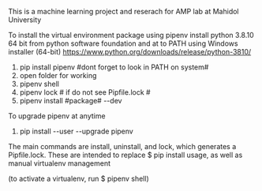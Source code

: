 This is a machine learning project and reserach for AMP lab at Mahidol University

To install the virtual environment package using pipenv
install python 3.8.10 64 bit from python software foundation and at to PATH using Windows installer (64-bit)
https://www.python.org/downloads/release/python-3810/

1. pip install pipenv #dont forget to look in PATH on system#
2. open folder for working
3. pipenv shell
4. pipenv lock # if do not see Pipfile.lock #
5. pipenv install #package# --dev

To upgrade pipenv at anytime
1. pip install --user --upgrade pipenv

The main commands are install, uninstall, and lock, which generates a Pipfile.lock. These are intended to replace $ pip install usage, as well as manual virtualenv management 

(to activate a virtualenv, run $ pipenv shell)